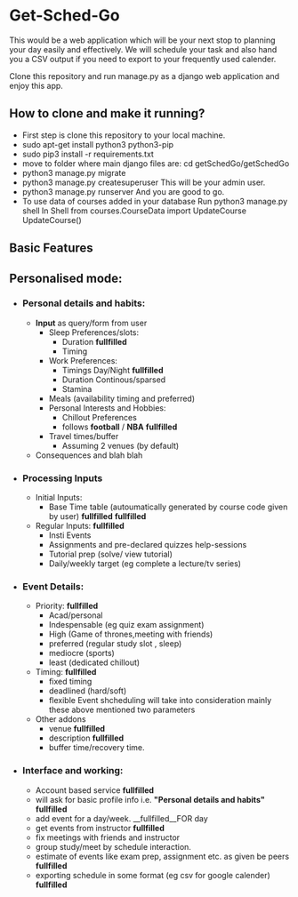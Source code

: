 # Get-Sched-Go
This would be a web application which will be your next stop to planning your day easily and effectively.
We will schedule your task and also hand you a CSV output if you need to export to your frequently used calender.

Clone this repository and run manage.py as a django web application and enjoy this app.
## How to clone and make it running?
* First step is clone this repository to your local machine.
* sudo apt-get install python3 python3-pip
* sudo pip3 install -r requirements.txt
* move to folder where main django files are: cd getSchedGo/getSchedGo
* python3 manage.py migrate
* python3 manage.py createsuperuser   This will be your admin user.
* python3 manage.py runserver And you are good to go.
* To use data of courses added in your database 
   Run python3 manage.py shell
   In Shell
   from courses.CourseData import UpdateCourse
   UpdateCourse()

## Basic Features
## Personalised mode:
* ### Personal details and habits:
    * **Input** as query/form from user
        * Sleep Preferences/slots:
            * Duration __fullfilled__
            * Timing 
        * Work Preferences:
            * Timings Day/Night __fullfilled__
            * Duration Continous/sparsed
            * Stamina
        * Meals (availability timing and preferred)
        * Personal Interests and Hobbies:
            * Chillout Preferences
            * follows **football** / **NBA** __fullfilled__
        * Travel times/buffer
            * Assuming 2 venues (by default)
    * Consequences and blah blah
* ### Processing Inputs
    * Initial Inputs:
        * Base Time table (autoumatically generated by course code  given by user) __fullfilled__ __fullfilled__
    * Regular Inputs: __fullfilled__
        * Insti Events 
        * Assignments and pre-declared quizzes help-sessions
        * Tutorial prep (solve/ view tutorial)
        * Daily/weekly target (eg complete a lecture/tv series)
* ### Event Details:
    * Priority: __fullfilled__
        * Acad/personal
        * Indespensable (eg quiz exam assignment)
        * High (Game of thrones,meeting with friends)
        * preferred (regular study slot , sleep)
        * mediocre (sports)
        * least (dedicated chillout)
    * Timing: __fullfilled__
        * fixed timing
        * deadlined (hard/soft)
        * flexible
 Event shcheduling will take into consideration mainly these above mentioned two parameters
    * Other addons 
        * venue __fullfilled__
        * description __fullfilled__
        * buffer time/recovery time.
* ### Interface and working:
    * Account based service __fullfilled__
    * will ask for basic profile info i.e. **"Personal details and habits"** __fullfilled__
    * add event for a day/week. __fullfilled__FOR day
    * get events from instructor __fullfilled__
    * fix meetings with friends and instructor 
    * group study/meet by schedule interaction.
    * estimate of events like exam prep, assignment etc. as given be peers __fullfilled__
    * exporting schedule in some format (eg csv for google calender) __fullfilled__
